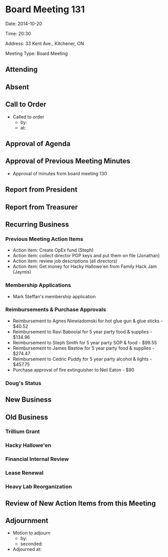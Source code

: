 # Board Meeting 131

Date: 2014-10-20

Time: 20:30

Address: 33 Kent Ave., Kitchener, ON

Meeting Type: Board Meeting

## Attending

## Absent

## Call to Order
* Called to order
    * by: 
    * at: 

## Approval of Agenda

## Approval of Previous Meeting Minutes
* Approval of minutes from board meeting 130

## Report from President

## Report from Treasurer

## Recurring Business

### Previous Meeting Action Items
* Action item: Create OpEx fund (Steph)
* Action item: collect director PGP keys and put them on file (Jonathan)
* Action item: review job descriptions (all directors)
* Action item: Get money for Hacky Hallowe'en from Family Hack Jam (Jaymis)

### Membership Applications
* Mark Steffan's membership application

### Reimbursements & Purchase Approvals
* Reimbursement to Agnes Niewiadomski for hot glue gun & glue sticks - $40.52
* Reimbursement to Ravi Baboolal for 5 year party food & supplies - $134.96
* Reimbursement to Steph Smith for 5 year party SOP & food - $99.55
* Reimbursement to James Bastow for 5 year party food & supplies - $274.47
* Reimbursement to Cedric Puddy for 5 year party alcohol & lights - $457.75
* Purchase approval of fire extinguisher to Neil Eaton - $90

### Doug's Status

## New Business

## Old Business

### Trillium Grant

### Hacky Hallowe'en

### Financial Internal Review

### Lease Renewal

### Heavy Lab Reorganization

## Review of New Action Items from this Meeting

## Adjournment
* Motion to adjourn
    * by: 
    * seconded: 
* Adjourned at: 
